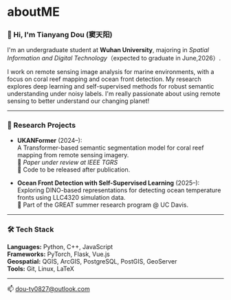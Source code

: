 # aboutME

### 👋 Hi, I'm Tianyang Dou (窦天阳)

I'm an undergraduate student at **Wuhan University**, majoring in *Spatial Information and Digital Technology*（expected to graduate in June,2026）. 

I work on remote sensing image analysis for marine environments, with a focus on coral reef mapping and ocean front detection. My research explores deep learning and self-supervised methods for robust semantic understanding under noisy labels. I'm really passionate about using remote sensing to better understand our changing planet!

---

### 🔬 Research Projects

- **UKANFormer** (2024–):  
  A Transformer-based semantic segmentation model for coral reef mapping from remote sensing imagery.  
  📌 _Paper under review at IEEE TGRS_  
  🚧 Code to be released after publication.

- **Ocean Front Detection with Self-Supervised Learning** (2025–):  
  Exploring DINO-based representations for detecting ocean temperature fronts using LLC4320 simulation data.  
  💼 Part of the GREAT summer research program @ UC Davis.

---

### 🛠️ Tech Stack

**Languages:** Python, C++, JavaScript  
**Frameworks:** PyTorch, Flask, Vue.js  
**Geospatial:** QGIS, ArcGIS, PostgreSQL, PostGIS, GeoServer  
**Tools:** Git, Linux, LaTeX  

---

📫 [dou-ty0827@outlook.com](mailto:dou-ty0827@outlook.com) 
